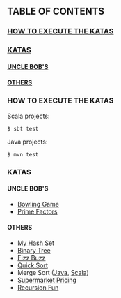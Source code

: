 ## TABLE OF CONTENTS
### [HOW TO EXECUTE THE KATAS](#how-to-execute-the-katas)
### [KATAS](#katas)
#### [UNCLE BOB'S](#uncle-bobs)
#### [OTHERS](#others)

### <a name="how-to-execute-the-katas"></a> HOW TO EXECUTE THE KATAS

Scala projects:

    $ sbt test

Java projects:

    $ mvn test

### <a name="katas"></a> KATAS

#### <a name="uncle-bobs"></a> UNCLE BOB'S

- [Bowling Game](https://github.com/marciogualtieri/Katas/tree/master/BowlingGame)
- [Prime Factors](https://github.com/marciogualtieri/Katas/tree/master/PrimeFactors)

#### <a name="others"></a> OTHERS

- [My Hash Set](https://github.com/marciogualtieri/Katas/tree/master/MyHashSet)
- [Binary Tree](https://github.com/marciogualtieri/Katas/tree/master/BinaryTree)
- [Fizz Buzz](https://github.com/marciogualtieri/Katas/tree/master/FizzBuzz)
- [Quick Sort](https://github.com/marciogualtieri/Katas/tree/master/QuickSort)
- Merge Sort ([Java](https://github.com/marciogualtieri/Katas/tree/master/MergeSortJava), [Scala](https://github.com/marciogualtieri/Katas/tree/master/MergeSortScala))
- [Supermarket Pricing](https://github.com/marciogualtieri/Katas/tree/master/SupermarketPricing)
- [Recursion Fun](https://github.com/marciogualtieri/Katas/tree/master/RecursionFun)
